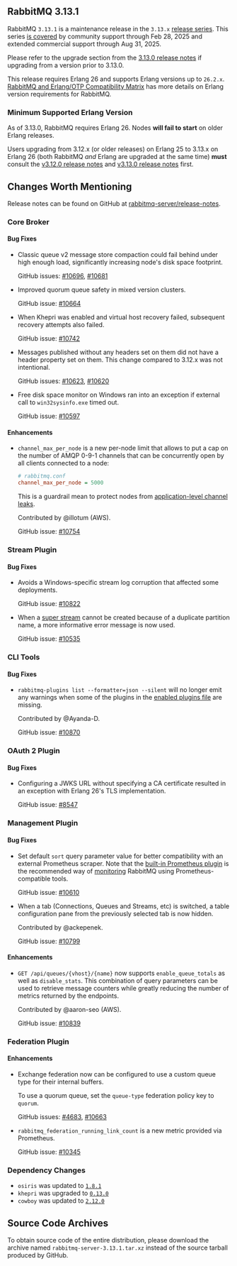 ## RabbitMQ 3.13.1

RabbitMQ `3.13.1` is a maintenance release in the `3.13.x` [release series](https://www.rabbitmq.com/release-information).
This series [is covered](https://www.rabbitmq.com/release-information) by community support through Feb 28, 2025 and extended commercial support through Aug 31, 2025.

Please refer to the upgrade section from the [3.13.0 release notes](https://github.com/rabbitmq/rabbitmq-server/releases/tag/v3.13.0)
if upgrading from a version prior to 3.13.0.

This release requires Erlang 26 and supports Erlang versions up to `26.2.x`.
[RabbitMQ and Erlang/OTP Compatibility Matrix](https://www.rabbitmq.com/docs/which-erlang) has more details on
Erlang version requirements for RabbitMQ.


### Minimum Supported Erlang Version

As of 3.13.0, RabbitMQ requires Erlang 26. Nodes **will fail to start** on older Erlang releases.

Users upgrading from 3.12.x (or older releases) on Erlang 25 to 3.13.x on Erlang 26
(both RabbitMQ *and* Erlang are upgraded at the same time) **must** consult
the [v3.12.0 release notes](https://github.com/rabbitmq/rabbitmq-server/releases/tag/v3.12.0) and [v3.13.0 release notes](https://github.com/rabbitmq/rabbitmq-server/releases/tag/v3.13.0) first.


## Changes Worth Mentioning

Release notes can be found on GitHub at [rabbitmq-server/release-notes](https://github.com/rabbitmq/rabbitmq-server/tree/v3.13.x/release-notes).


### Core Broker

#### Bug Fixes

 * Classic queue v2 message store compaction could fail behind under high enough load,
   significantly increasing node's disk space footprint.

   GitHub issues: [#10696](https://github.com/rabbitmq/rabbitmq-server/pull/10696), [#10681](https://github.com/rabbitmq/rabbitmq-server/discussions/10681)

 * Improved quorum queue safety in mixed version clusters.

   GitHub issue: [#10664](https://github.com/rabbitmq/rabbitmq-server/pull/10664)

 * When Khepri was enabled and virtual host recovery failed, subsequent recovery
   attempts also failed.

   GitHub issue: [#10742](https://github.com/rabbitmq/rabbitmq-server/pull/10742)

 * Messages published without any headers set on them did not have a header property
   set on them. This change compared to 3.12.x was not intentional.

   GitHub issues: [#10623](https://github.com/rabbitmq/rabbitmq-server/pull/10623), [#10620](https://github.com/rabbitmq/rabbitmq-server/discussions/10620)

 * Free disk space monitor on Windows ran into an exception if external call
   to `win32sysinfo.exe` timed out.

   GitHub issue: [#10597](https://github.com/rabbitmq/rabbitmq-server/issues/10597)

#### Enhancements

 * `channel_max_per_node` is a new per-node limit that allows to put a cap on the number
   of AMQP 0-9-1 channels that can be concurrently open by all clients connected to a node:

   ``` ini
   # rabbitmq.conf
   channel_max_per_node = 5000
   ```

   This is a guardrail mean to protect nodes from [application-level channel leaks](https://www.rabbitmq.com/docs/channels#channel-leaks).

   Contributed by @illotum (AWS).

   GitHub issue: [#10754](https://github.com/rabbitmq/rabbitmq-server/pull/10754)


### Stream Plugin

#### Bug Fixes

 * Avoids a Windows-specific stream log corruption that affected some deployments.

   GitHub issue: [#10822](https://github.com/rabbitmq/rabbitmq-server/pull/10822)

 * When a [super stream](https://www.rabbitmq.com/blog/2022/07/13/rabbitmq-3-11-feature-preview-super-streams) cannot be created because of a duplicate partition name,
   a more informative error message is now used.

   GitHub issue: [#10535](https://github.com/rabbitmq/rabbitmq-server/issues/10535)


### CLI Tools

#### Bug Fixes

 * `rabbitmq-plugins list --formatter=json --silent` will no longer emit any warnings
   when some of the plugins in the [enabled plugins file](https://www.rabbitmq.com/docs/plugins#enabled-plugins-file) are missing.

   Contributed by @Ayanda-D.

   GitHub issue: [#10870](https://github.com/rabbitmq/rabbitmq-server/pull/10870)


### OAuth 2 Plugin

#### Bug Fixes

 * Configuring a JWKS URL without specifying a CA certificate resulted
   in an exception with Erlang 26's TLS implementation.

   GitHub issue: [#8547](https://github.com/rabbitmq/rabbitmq-server/issues/8547)


### Management Plugin

#### Bug Fixes

 * Set default `sort` query parameter value for better compatibility with an external
   Prometheus scraper. Note that the [built-in Prometheus plugin](https://www.rabbitmq.com/docs/prometheus)
   is the recommended way of [monitoring](https://www.rabbitmq.com/docs/monitoring) RabbitMQ using Prometheus-compatible tools.

   GitHub issue: [#10610](https://github.com/rabbitmq/rabbitmq-server/pull/10610)

 * When a tab (Connections, Queues and Streams, etc) is switched, a table configuration pane
   from the previously selected tab is now hidden.

   Contributed by @ackepenek.

   GitHub issue: [#10799](https://github.com/rabbitmq/rabbitmq-server/pull/10799)

#### Enhancements

 * `GET /api/queues/{vhost}/{name}` now supports `enable_queue_totals` as well as `disable_stats`.
   This combination of query parameters can be used to retrieve message counters while
   greatly reducing the number of metrics returned by the endpoints.

   Contributed by @aaron-seo (AWS).

   GitHub issue: [#10839](https://github.com/rabbitmq/rabbitmq-server/pull/10839)


### Federation Plugin

#### Enhancements

 * Exchange federation now can be configured to use a custom queue type for their internal buffers.

   To use a quorum queue, set the `queue-type` federation policy key to `quorum`.

   GitHub issues: [#4683](https://github.com/rabbitmq/rabbitmq-server/issues/4683), [#10663](https://github.com/rabbitmq/rabbitmq-server/pull/10663)

 * `rabbitmq_federation_running_link_count` is a new metric provided via Prometheus.

   GitHub issue: [#10345](https://github.com/rabbitmq/rabbitmq-server/issues/10345)


### Dependency Changes

 * `osiris` was updated to [`1.8.1`](https://github.com/rabbitmq/osiris/releases)
 * `khepri` was upgraded to [`0.13.0`](https://github.com/rabbitmq/khepri/releases)
 * `cowboy` was updated to [`2.12.0`](https://ninenines.eu/docs/en/cowboy/2.12/guide/migrating_from_2.11/)

## Source Code Archives

To obtain source code of the entire distribution, please download the archive named `rabbitmq-server-3.13.1.tar.xz`
instead of the source tarball produced by GitHub.
